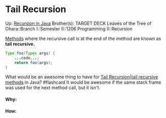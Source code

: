 # Tail Recursion

Up: [Recursion in Java](recursion_in_java)
Brother(s):
TARGET DECK
Leaves of the Tree of Ohara::Branch I::Semester II::1206 Programming II::Recursion

[Methods](methods) where the recursive call is at the end of the method are known as **tail recursive.**

```java
Type foo(Types args) {
	...code...;
	return foo(args);
}
```

What would be an awesome thing to have for [Tail Recursion|tail recursive](tail_recursion|tail_recursive) [methods](methods) in Java? #flashcard 
It would be awesome if the same stack frame was used for the next method call, but it isn't.
<!--ID: 1716284005643-->




































#### Why:
#### How:









